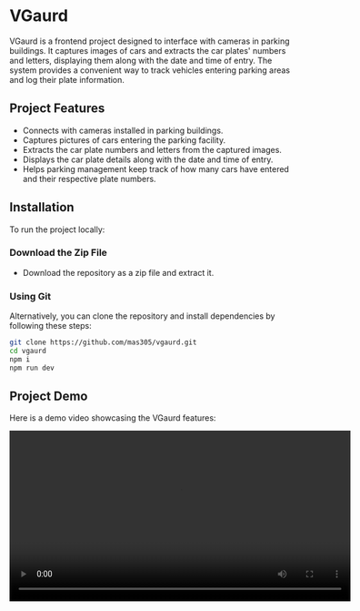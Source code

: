 # VGaurd

VGaurd is a frontend project designed to interface with cameras in parking buildings. It captures images of cars and extracts the car plates' numbers and letters, displaying them along with the date and time of entry. The system provides a convenient way to track vehicles entering parking areas and log their plate information.

## Project Features

- Connects with cameras installed in parking buildings.
- Captures pictures of cars entering the parking facility.
- Extracts the car plate numbers and letters from the captured images.
- Displays the car plate details along with the date and time of entry.
- Helps parking management keep track of how many cars have entered and their respective plate numbers.

## Installation

To run the project locally:

### Download the Zip File

- Download the repository as a zip file and extract it.

### Using Git

Alternatively, you can clone the repository and install dependencies by following these steps:

```bash
git clone https://github.com/mas305/vgaurd.git
cd vgaurd
npm i
npm run dev
```
## Project Demo

Here is a demo video showcasing the VGaurd features:

<video width="600" controls>
  <source src="D:\mostafa ameen\videos\vgaurd.mp4" type="video/mp4">
  Your browser does not support the video tag.
</video>
